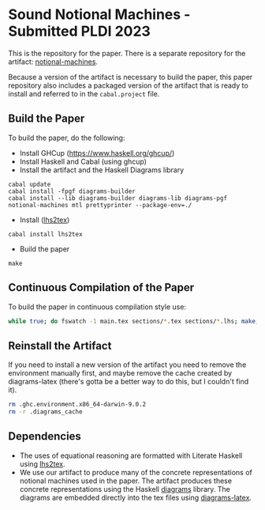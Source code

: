 # Sound Notional Machines - Submitted PLDI 2023

This is the repository for the paper.
There is a separate repository for the artifact: [notional-machines](https://github.com/LuCEresearchlab/sound-notional-machines).

Because a version of the artifact is necessary to build the paper, 
this paper repository also includes a packaged version of the artifact
that is ready to install and referred to in the `cabal.project` file.


## Build the Paper

To build the paper, do the following:

- Install GHCup (https://www.haskell.org/ghcup/)
- Install Haskell and Cabal (using ghcup)
- Install the artifact and the Haskell Diagrams library
```
cabal update
cabal install -fpgf diagrams-builder
cabal install --lib diagrams-builder diagrams-lib diagrams-pgf notional-machines mtl prettyprinter --package-env=./
```
- Install ([lhs2tex](https://hackage.haskell.org/package/lhs2tex-1.18/src/doc/Guide2.pdf))
```
cabal install lhs2tex
```
- Build the paper
```
make
```


## Continuous Compilation of the Paper

To build the paper in continuous compilation style use:

```sh
while true; do fswatch -1 main.tex sections/*.tex sections/*.lhs; make; done
```


## Reinstall the Artifact

If you need to install a new version of the artifact you need to remove the environment manually first,
 and maybe remove the cache created by diagrams-latex
(there's gotta be a better way to do this, but I couldn't find it).

```sh
rm .ghc.environment.x86_64-darwin-9.0.2
rm -r .diagrams_cache
```


## Dependencies

- The uses of equational reasoning are formatted with Literate Haskell using [lhs2tex](https://hackage.haskell.org/package/lhs2tex-1.18/src/doc/Guide2.pdf).
- We use our artifact to produce many of the concrete representations of notional machines used in the paper. The artifact produces these concrete representations using the Haskell [diagrams](https://diagrams.github.io/) library. The diagrams are embedded directly into the tex files using [diagrams-latex](https://diagrams.github.io/doc/latex.html).
